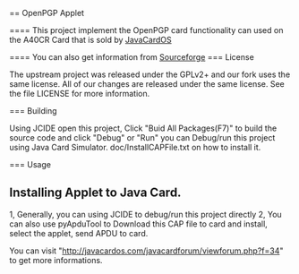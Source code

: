 == OpenPGP Applet

====
This project implement the OpenPGP card functionality can used on the A40CR Card that is sold by [JavaCardOS](http://www.javacardos.com)

====
You can also get information from [Sourceforge](https://sourceforge.net/projects/openpgp/)
=== License

The upstream project was released under the GPLv2+ and our fork uses
the same license.  All of our changes are released under the same
license.  See the file LICENSE for more information.


=== Building

Using JCIDE open this project,  Click "Buid All Packages(F7)" to build the source code and click "Debug" or "Run" you can Debug/run this project using Java Card Simulator. doc/InstallCAPFile.txt on how to install it.


=== Usage

Installing Applet to Java Card.
--------------------------
1, Generally, you can using JCIDE to debug/run this project directly
2, You can also use pyApduTool to Download this CAP file to card and install, select the applet, send APDU to card. 

You can visit "http://javacardos.com/javacardforum/viewforum.php?f=34" to get more informations.
